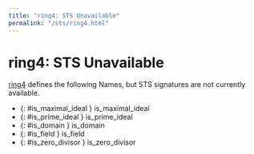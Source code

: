 ```yaml
---
title: "ring4: STS Unavailable"
permalink: "/sts/ring4.html"
---
```


# ring4: STS Unavailable


[ring4](/cd/ring4)
defines the following Names, but STS signatures are not currently available.


 *  {: #is_maximal_ideal } is_maximal_ideal
 *  {: #is_prime_ideal } is_prime_ideal
 *  {: #is_domain } is_domain
 *  {: #is_field } is_field
 *  {: #is_zero_divisor } is_zero_divisor
